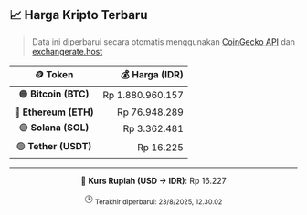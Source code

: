 

<!-- HARGA_KRIPTO -->
## 📈 Harga Kripto Terbaru

> Data ini diperbarui secara otomatis menggunakan [CoinGecko API](https://www.coingecko.com/) dan [exchangerate.host](https://exchangerate.host/)

<div align="center">

| 🪙 Token | 💰 Harga (IDR) |
|:------:|---------------:|
| 🟠 **Bitcoin (BTC)**   | Rp 1.880.960.157 |
| 🔵 **Ethereum (ETH)**  | Rp 76.948.289 |
| 🟣 **Solana (SOL)**    | Rp 3.362.481 |
| 🟢 **Tether (USDT)**   | Rp 16.225 |

---

💱 **Kurs Rupiah (USD → IDR)**: Rp 16.227

🕒 <sub>Terakhir diperbarui: 23/8/2025, 12.30.02</sub>

</div>
<!-- /HARGA_KRIPTO -->